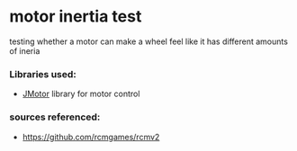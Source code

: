 # motor inertia test

testing whether a motor can make a wheel feel like it has different amounts of ineria 


### Libraries used:
* [JMotor](https://github.com/joshua-8/JMotor) library for motor control
### sources referenced:
* https://github.com/rcmgames/rcmv2
